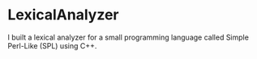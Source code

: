 # LexicalAnalyzer
I built a lexical analyzer for a small programming language called Simple Perl-Like (SPL) using C++. 
